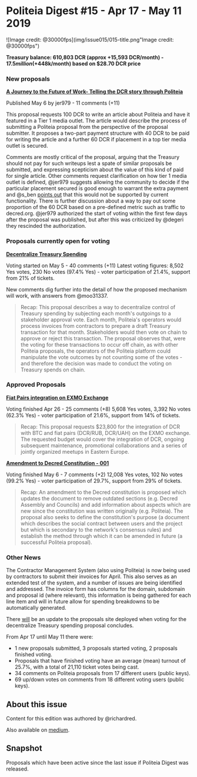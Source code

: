 # Politeia Digest #15 - Apr 17 - May 11 2019

![Image credit: @30000fps](img/issue015/015-title.png"Image credit: @30000fps")

**Treasury balance: 610,803 DCR (approx +15,593 DCR/month) - $17.5 million (+$448k/month) based on $28.70 DCR price**

### New proposals

**[A Journey to the Future of Work- Telling the DCR story through Politeia](https://proposals.decred.org/proposals/b9f342a0f917abb7a2ab25d5ed0aca63c06fe6dcc9d09565a9cde3b6fe7e6737)**

Published May  6 by jer979 - 11 comments (+11)

This proposal requests 100 DCR to write an article about Politeia and have it featured in a Tier 1 media outlet. The article would describe the process of submitting a Politeia proposal from the perspective of the proposal submitter. It proposes a two-part payment structure with 40 DCR to be paid for writing the article and a further 60 DCR if placement in a top tier media outlet is secured.

Comments are mostly critical of the proposal, arguing that the Treasury should not pay for such writeups lest a spate of similar proposals be submitted, and expressing scepticism about the value of this kind of paid for single article. Other comments request clarification on how tier 1 media outlet is defined, @jer979 suggests allowing the community to decide if the particular placement secured is good enough to warrant the extra payment and @s_ben [points out](https://proposals.decred.org/proposals/b9f342a0f917abb7a2ab25d5ed0aca63c06fe6dcc9d09565a9cde3b6fe7e6737/comments/6) that this would not be supported by current functionality. There is further discussion about a way to pay out some proportion of the 60 DCR based on a pre-defined metric such as traffic to decred.org. @jer979 authorized the start of voting within the first few days after the proposal was published, but after this was criticized by @degeri they rescinded the authorization.

### Proposals currently open for voting

**[Decentralize Treasury Spending](https://proposals.decred.org/proposals/c96290a2478d0a1916284438ea2c59a1215fe768a87648d04d45f6b7ecb82c3f)**

Voting started on May  5 - 40 comments (+11)
Latest voting figures: 8,502 Yes votes, 230 No votes (97.4% Yes) - voter participation of 21.4%, support from 21% of tickets.

New comments dig further into the detail of how the proposed mechanism will work, with answers from @moo31337.

> Recap: This proposal describes a way to decentralize control of Treasury spending by subjecting each month's outgoings to a stakeholder approval vote. Each month, Politeia's operators would process invoices from contractors to prepare a draft Treasury transaction for that month. Stakeholders would then vote on chain to approve or reject this transaction. The proposal observes that, were the voting for these transactions to occur off chain, as with other Politeia proposals, the operators of the Politeia platform could manipulate the vote outcomes by not counting some of the votes - and therefore the decision was made to conduct the voting on Treasury spends on chain.

### Approved Proposals

**[Fiat Pairs integration on EXMO Exchange](https://proposals.decred.org/proposals/950e8149e594b01c010c1199233ab11e82c9da39174ba375d286dc72bb0a54d7)**

Voting finished Apr 26 - 25 comments (+8)
5,608 Yes votes, 3,392 No votes (62.3% Yes) - voter participation of 21.6%, support from 14% of tickets.

> Recap: This proposal requests $23,800 for the integration of DCR with BTC and fiat pairs (DCR/RUB, DCR/UAH) on the EXMO exchange. The requested budget would cover the integration of DCR, ongoing subsequent maintenance, promotional collaborations and a series of jointly organized meetups in Eastern Europe.

**[Amendment to Decred Constitution - 001](https://proposals.decred.org/proposals/fd56bb79e0383f40fc2d92f4473634c59f1aa0abda7aabe29079216202c83114)**

Voting finished May  6 - 7 comments (+2)
12,008 Yes votes, 102 No votes (99.2% Yes) - voter participation of 29.7%, support from 29% of tickets.

> Recap: An amendment to the Decred constitution is proposed which updates the document to remove outdated sections (e.g. Decred Assembly and Councils) and add information about aspects which are new since the constitution was written originally (e.g. Politeia). The proposal also seeks to define the constitution's purpose (a document which describes the social contract between users and the project but which is secondary to the network's consensus rules) and establish the method through which it can be amended in future (a successful Politeia proposal).

### Other News

The Contractor Management System (also using Politeia) is now being used by contractors to submit their invoices for April. This also serves as an extended test of the system, and a number of issues are being identified and addressed. The invoice form has columns for the domain, subdomain and proposal id (where relevant), this information is being gathered for each line item and will in future allow for spending breakdowns to be automatically generated. 

There [will](https://matrix.to/#/!MIGqWXfLFBwhipPKYL:decred.org/$15574185127666uiujF:decred.org?via=decred.org&via=matrix.org&via=zettaport.com) be an update to the proposals site deployed when voting for the decentralize Treasury spending proposal concludes. 

From Apr 17 until May 11 there were:

- 1 new proposals submitted, 3 proposals started voting, 2 proposals finished voting.
- Proposals that have finished voting have an average (mean) turnout of 25.7%, with a total of 21,110 ticket votes being cast.
- 34 comments on Politeia proposals from 17 different users (public keys).
- 69  up/down votes on comments from  18  different voting users (public keys).

## About this issue

Content for this edition was authored by @richardred.

Also available on [medium]({}}).

## Snapshot

Proposals which have been active since the last issue if Politeia Digest was released.